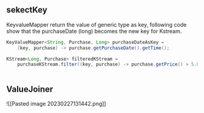 ## sekectKey
KeyvalueMapper return the value of generic type as key, following code show that the purchaseDate (long) becomes the new key for Kstream.
```java
KeyValueMapper<String, Purchase, Long> purchaseDateAsKey = 
	(key, purchase) -> purchase.getPurchaseDate().getTime();

KStream<Long, Purchase> filteredKStream = 
	purchaseKStream.filter((key, purchase) -> purchase.getPrice() > 5.00).selectKey(purchaseDateAsKey);
	
```
## ValueJoiner
![[Pasted image 20230227131442.png]]